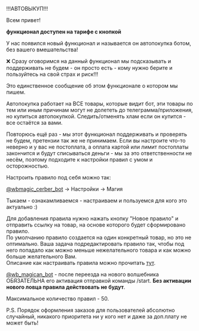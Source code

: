 !!!АВТОВЫКУП!!!


Всем привет!

**функционал доступен на тарифе с кнопкой**

У нас появился новый функционал и называется он автопокупка ботом, без вашего вмешательства!


❌ Сразу оговоримся на данный функционал мы подсказывать и поддерживать не будем - он просто есть - кому нужно берите и пользуйтесь на свой страх и риск!!!

Это единственное сообщение об этом функционале о котором мы пишем.

Автопокупка работает на ВСЕ товары, которые видит бот, эти товары по тем или иным причинам могут не долететь до телеграмма/приложения, но купиться автопокупкой.
Следить/отменять хлам если он купится - все остаётся за вами.

Повторюсь ещё раз - мы этот функционал поддерживать и проверять не будем, претензии так же не принимаем.
Если вы настроите что-то неверно и у вас не постоплата, а оплата картой или лимит постоплаты закончится и будут списываться деньги - мы за это ответственности не несём, поэтому подходите к настройки правил с умом и осторожностью.

Настроить правило под себя можно так:

[@wbmagic_cerber_bot](http://t.me/wbmagic_cerber_bot) -> Настройки -> Магия

Тыкаем - ознакамливаемся - настраиваем и пользуемся для кого это актуально :)

Для добавления правила нужно нажать кнопку "Новое правило" и отправить ссылку на товар, на основе которого будет сформировано правило.  
По умолчанию правило создается на один конкретный товар, но это не оптимально. Ваша задача подредактировать правило так, чтобы под него попадало как можно меньше нежелательного товара и как можно больше желательного Вам.  
Описание как настраивать правила можно прочитать [тут](/autobot_faq/).  

[@wb_magican_bot](http://t.me/wb_magican_bot) - после переезда на нового волшебника ОБЯЗАТЕЛЬНА его активация отправкой команды /start. **Без активации нового ловца правила действовать не будут**.

Максимальное количество правил - 50.  

P.S. Порядок оформления заказов для пользователей абсолютно случайный, никакого приоритета ни у кого нет и даже за доп.плату не может быть!

